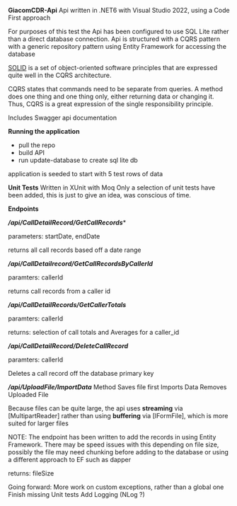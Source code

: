**GiacomCDR-Api**
Api written in .NET6 with Visual Studio 2022, using a Code First approach

For purposes of this test the Api has been configured to use SQL Lite rather than a direct database connection.
Api is structured with a CQRS pattern with a generic repository pattern using Entity Framework for accessing the database

[SOLID](https://en.wikipedia.org/wiki/SOLID_(object-oriented_design))  is a set of object-oriented software principles that are expressed quite well in the CQRS architecture.

CQRS states that commands need to be separate from queries.  A method does one thing and one thing only, either returning data or changing it. Thus, CQRS is a great expression of the single responsibility principle.

Includes  Swagger api documentation 

**Running the application**
- pull the repo
- build API
- run update-database to create sql lite db

application is seeded to start with 5 test rows of data

**Unit Tests**
Written in XUnit with Moq
Only a selection of unit tests have been added, this is just to give an idea, was conscious of time.

**Endpoints**

***/api/CallDetailRecord/GetCallRecords****

parameters: startDate, endDate

returns all call records based off a date range

***/api/CallDetailrecord/GetCallRecordsByCallerId***

paramters: callerId

returns call records from a caller id

***/api/CallDetailRecords/GetCallerTotals***

paramters: callerId

returns: selection of call totals and Averages for a caller_id

***/api/CallDetailRecord/DeleteCallRecord***

paramters: callerId

Deletes a call record off the database primary key

***/api/UploadFile/ImportData***
Method Saves file first
Imports Data
Removes Uploaded File

Because files can be quite large, the api uses **streaming** via [MultipartReader] rather than using **buffering** via [IFormFile], which is more suited for larger files

NOTE: The endpoint has been written to add the records in using Entity Framework. There may be speed issues with this depending on file size, possibly the file may need chunking before adding to the database or using a different approach to EF such as dapper

returns: fileSize

Going forward:
More work on custom exceptions, rather than a global one
Finish missing Unit tests
Add Logging (NLog ?)